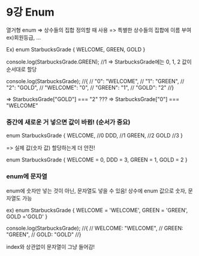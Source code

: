 # 9강 Enum

열거형 enum
=> 상수들의 집합 정의할 때 사용
=> 특별한 상수들의 집합에 이름 부여 ex)회원등급, ...

Ex)
enum StarbucksGrade {
  WELCOME,
  GREEN,
  GOLD
}


console.log(StarbucksGrade.GREEN); //1
=> StarbucksGrade에는 0, 1, 2 값이 순서대로 할당



console.log(StarbucksGrade);
//{
//  "0": "WELCOME",
//  "1": "GREEN",
//  "2": "GOLD",
//  "WELCOME": "0",
//  "GREEN": "1",
//  "GOLD": "2"
//}

=> StarbucksGrade["GOLD"] === "2" ???
=> StarbucksGrade["0"] === "WELCOME"


### 중간에 새로운 거 넣으면 값이 바뀜! (순서가 중요)

enum StarbucksGrade {
  WELCOME, //0
  DDD, //1
  GREEN, //2
  GOLD //3
}

=> 실제 값(숫자 값) 할당하는게 더 안전!

enum StarbucksGrade {
  WELCOME = 0,
  DDD = 3,
  GREEN = 1,
  GOLD = 2
}



### enum에 문자열

enum에 숫자만 넣는 것이 아닌, 문자열도 넣을 수 있음!
상수에 enum 값으로 숫자, 문자열도 가능

ex)
enum StarbucksGrade {
  WELCOME = 'WELCOME',
  GREEN = 'GREEN',
  GOLD ='GOLD'
}


console.log(StarbucksGrade);
//{
//  WELCOME: "WELCOME",
//  GREEN: "GREEN",
//  GOLD: "GOLD"
//}

index와 상관없이 문자열이 그냥 들어감!